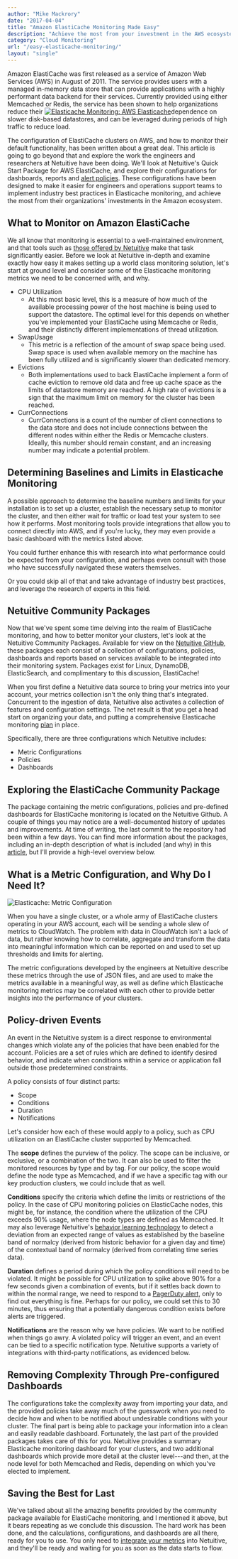 ```yaml
---
author: "Mike Mackrory"
date: "2017-04-04"
title: "Amazon ElastiCache Monitoring Made Easy"
description: "Achieve the most from your investment in the AWS ecosystem with Elasticache monitoring based on industry best practices for policies and dashboards."
category: "Cloud Monitoring"
url: "/easy-elasticache-monitoring/"
layout: "single"
---
```

Amazon ElastiCache was first released as a service of Amazon Web Services (AWS) in August of 2011. The service provides users with a managed in-memory data store that can provide applications with a highly performant data backend for their services. Currently provided using either Memcached or Redis, the service has been shown to help organizations reduce their [![Elasticache Monitoring: AWS Elasticache](https://www.metricly.com/wp-content/uploads/2017/07/ElasticacheIcon.png)](https://www.metricly.com/wp-content/uploads/2017/07/ElasticacheIcon.png)dependence on slower disk-based datastores, and can be leveraged during periods of high traffic to reduce load.

The configuration of ElastiCache clusters on AWS, and how to monitor their default functionality, has been written about a great deal. This article is going to go beyond that and explore the work the engineers and researchers at Netuitive have been doing. We'll look at Netuitive's Quick Start Package for AWS ElastiCache, and explore their configurations for dashboards, reports and [alert policies](https://www.metricly.com/reduce-alert-multi-criteria-policies). These configurations have been designed to make it easier for engineers and operations support teams to implement industry best practices in Elasticache monitoring, and achieve the most from their organizations' investments in the Amazon ecosystem.

What to Monitor on Amazon ElastiCache
-------------------------------------

We all know that monitoring is essential to a well-maintained environment, and that tools such as [those offered by Netuitive](https://www.metricly.com/product) make that task significantly easier. Before we look at Netuitive in-depth and examine exactly how easy it makes setting up a world class monitoring solution, let's start at ground level and consider some of the Elasticache monitoring metrics we need to be concerned with, and why.

-   CPU Utilization
    -   At this most basic level, this is a measure of how much of the available processing power of the host machine is being used to support the datastore. The optimal level for this depends on whether you've implemented your ElastiCache using Memcache or Redis, and their distinctly different implementations of thread utilization.
-   SwapUsage
    -   This metric is a reflection of the amount of swap space being used. Swap space is used when available memory on the machine has been fully utilized and is significantly slower than dedicated memory.
-   Evictions
    -   Both implementations used to back ElastiCache implement a form of cache eviction to remove old data and free up cache space as the limits of datastore memory are reached. A high rate of evictions is a sign that the maximum limit on memory for the cluster has been reached.
-   CurrConnections
    -   CurrConnections is a count of the number of client connections to the data store and does not include connections between the different nodes within either the Redis or Memcache clusters. Ideally, this number should remain constant, and an increasing number may indicate a potential problem.

Determining Baselines and Limits in Elasticache Monitoring
----------------------------------------------------------

A possible approach to determine the baseline numbers and limits for your installation is to set up a cluster, establish the necessary setup to monitor the cluster, and then either wait for traffic or load test your system to see how it performs. Most monitoring tools provide integrations that allow you to connect directly into AWS, and if you're lucky, they may even provide a basic dashboard with the metrics listed above.

You could further enhance this with research into what performance could be expected from your configuration, and perhaps even consult with those who have successfully navigated these waters themselves.

Or you could skip all of that and take advantage of industry best practices, and leverage the research of experts in this field.

Netuitive Community Packages
----------------------------

Now that we've spent some time delving into the realm of ElastiCache monitoring, and how to better monitor your clusters, let's look at the Netuitive Community Packages. Available for view on the [Netuitive GitHub](https://github.com/netuitive-community-packages), these packages each consist of a collection of configurations, policies, dashboards and reports based on services available to be integrated into their monitoring system. Packages exist for Linux, DynamoDB, ElasticSearch, and complimentary to this discussion, ElastiCache!

When you first define a Netuitive data source to bring your metrics into your account, your metrics collection isn't the only thing that's integrated. Concurrent to the ingestion of data, Netuitive also activates a collection of features and configuration settings. The net result is that you get a head start on organizing your data, and putting a comprehensive Elasticache monitoring [plan](https://www.metricly.com/evaluate-monitoring-strategy) in place.

Specifically, there are three configurations which Netuitive includes:

-   Metric Configurations
-   Policies
-   Dashboards

Exploring the ElastiCache Community Package
-------------------------------------------

The package containing the metric configurations, policies and pre-defined dashboards for ElastiCache monitoring is located on the Netuitive Github. A couple of things you may notice are a well-documented history of updates and improvements. At time of writing, the last commit to the repository had been within a few days. You can find more information about the packages, including an in-depth description of what is included (and why) in this [article](https://www.metricly.com/aws-monitoring-best-practices-using-pre-configured-dashboards), but I'll provide a high-level overview below.

What is a Metric Configuration, and Why Do I Need It?
-----------------------------------------------------

![Elasticache: Metric Configuration](https://www.metricly.com/wp-content/uploads/2017/07/MetricConfiguration.png)

When you have a single cluster, or a whole army of ElastiCache clusters operating in your AWS account, each will be sending a whole slew of metrics to CloudWatch. The problem with data in CloudWatch isn't a lack of data, but rather knowing how to correlate, aggregate and transform the data into meaningful information which can be reported on and used to set up thresholds and limits for alerting.

The metric configurations developed by the engineers at Netuitive describe these metrics through the use of JSON files, and are used to make the metrics available in a meaningful way, as well as define which Elasticache monitoring metrics may be correlated with each other to provide better insights into the performance of your clusters.

Policy-driven Events
--------------------

An event in the Netuitive system is a direct response to environmental changes which violate any of the policies that have been enabled for the account. Policies are a set of rules which are defined to identify desired behavior, and indicate when conditions within a service or application fall outside those predetermined constraints.

A policy consists of four distinct parts:

-   Scope
-   Conditions
-   Duration
-   Notifications

Let's consider how each of these would apply to a policy, such as CPU utilization on an ElastiCache cluster supported by Memcached.

The **scope** defines the purview of the policy. The scope can be inclusive, or exclusive, or a combination of the two. It can also be used to filter the monitored resources by type and by tag. For our policy, the scope would define the node type as Memcached, and if we have a specific tag with our key production clusters, we could include that as well.

**Conditions** specify the criteria which define the limits or restrictions of the policy. In the case of CPU monitoring policies on ElasticCache nodes, this might be, for instance, the condition where the utilization of the CPU exceeds 90% usage, where the node types are defined as Memcached. It may also leverage Netuitive's [behavior learning technology](https://www.metricly.com/3-ways-reduce-alert-noise) to detect a deviation from an expected range of values as established by the baseline band of normalcy (derived from historic behavior for a given day and time) of the contextual band of normalcy (derived from correlating time series data).

**Duration** defines a period during which the policy conditions will need to be violated. It might be possible for CPU utilization to spike above 90% for a few seconds given a combination of events, but if it settles back down to within the normal range, we need to respond to a [PagerDuty alert](https://www.metricly.com/combining-netuitive-and-pagerduty-for-monitoring-alarms), only to find out everything is fine. Perhaps for our policy, we could set this to 30 minutes, thus ensuring that a potentially dangerous condition exists before alerts are triggered.

**Notifications** are the reason why we have policies. We want to be notified when things go awry. A violated policy will trigger an event, and an event can be tied to a specific notification type. Netuitive supports a variety of integrations with third-party notifications, as evidenced below.

Removing Complexity Through Pre-configured Dashboards
-----------------------------------------------------

The configurations take the complexity away from importing your data, and the provided policies take away much of the guesswork when you need to decide how and when to be notified about undesirable conditions with your cluster. The final part is being able to package your information into a clean and easily readable dashboard. Fortunately, the last part of the provided packages takes care of this for you. Netuitive provides a summary Elasticache monitoring dashboard for your clusters, and two additional dashboards which provide more detail at the cluster level---and then, at the node level for both Memcached and Redis, depending on which you've elected to implement.

Saving the Best for Last
------------------------

We've talked about all the amazing benefits provided by the community package available for ElastiCache monitoring, and I mentioned it above, but it bears repeating as we conclude this discussion. The hard work has been done, and the calculations, configurations, and dashboards are all there, ready for you to use. You only need to [integrate your metrics](https://www.metricly.com/integrations) into Netuitive, and they'll be ready and waiting for you as soon as the data starts to flow.

